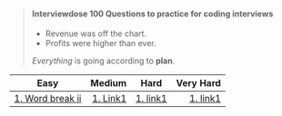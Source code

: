 > #### Interviewdose 100 Questions to practice for coding interviews
>
> - Revenue was off the chart.
> - Profits were higher than ever.
>
>  *Everything* is going according to **plan**.

| Easy | Medium | Hard | Very Hard |
:-: | -----------: | :-: | -----------:
[1. Word break ii](https://youtu.be/HLOwaCIN3S4) | [1. Link1](https://youtu.be/HLOwaCIN3S4) | [1. link1](https://youtu.be/HLOwaCIN3S4) | [1. link1](https://youtu.be/HLOwaCIN3S4)
